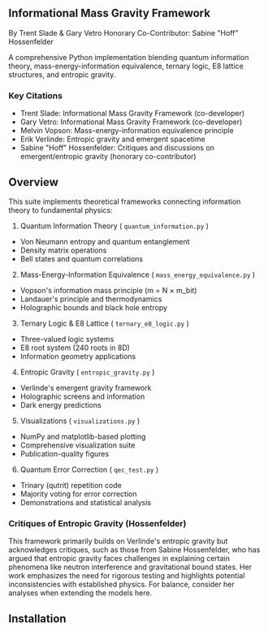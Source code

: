 ## Informational Mass Gravity Framework

By Trent Slade & Gary Vetro
Honorary Co-Contributor: Sabine "Hoff" Hossenfelder

A comprehensive Python implementation blending quantum information theory, mass-energy-information equivalence, ternary logic, E8 lattice structures, and entropic gravity.

### Key Citations

* Trent Slade: Informational Mass Gravity Framework (co-developer)
* Gary Vetro: Informational Mass Gravity Framework (co-developer)
* Melvin Vopson: Mass-energy-information equivalence principle
* Erik Verlinde: Entropic gravity and emergent spacetime
* Sabine "Hoff" Hossenfelder: Critiques and discussions on emergent/entropic gravity (honorary co-contributor)

## Overview

This suite implements theoretical frameworks connecting information theory to fundamental physics:

1. Quantum Information Theory ( `quantum_information.py` )

  * Von Neumann entropy and quantum entanglement
  * Density matrix operations
  * Bell states and quantum correlations
2. Mass-Energy-Information Equivalence ( `mass_energy_equivalence.py` )

  * Vopson's information mass principle (m = N × m_bit)
  * Landauer's principle and thermodynamics
  * Holographic bounds and black hole entropy
3. Ternary Logic & E8 Lattice ( `ternary_e8_logic.py` )

  * Three-valued logic systems
  * E8 root system (240 roots in 8D)
  * Information geometry applications
4. Entropic Gravity ( `entropic_gravity.py` )

  * Verlinde's emergent gravity framework
  * Holographic screens and information
  * Dark energy predictions
5. Visualizations ( `visualizations.py` )

  * NumPy and matplotlib-based plotting
  * Comprehensive visualization suite
  * Publication-quality figures
6. Quantum Error Correction ( `qec_test.py` )

  * Trinary (qutrit) repetition code
  * Majority voting for error correction
  * Demonstrations and statistical analysis

### Critiques of Entropic Gravity (Hossenfelder)
This framework primarily builds on Verlinde's entropic gravity but acknowledges critiques, such as those from Sabine Hossenfelder, who has argued that entropic gravity faces challenges in explaining certain phenomena like neutron interference and gravitational bound states. Her work emphasizes the need for rigorous testing and highlights potential inconsistencies with established physics. For balance, consider her analyses when extending the models here.

## Installation
